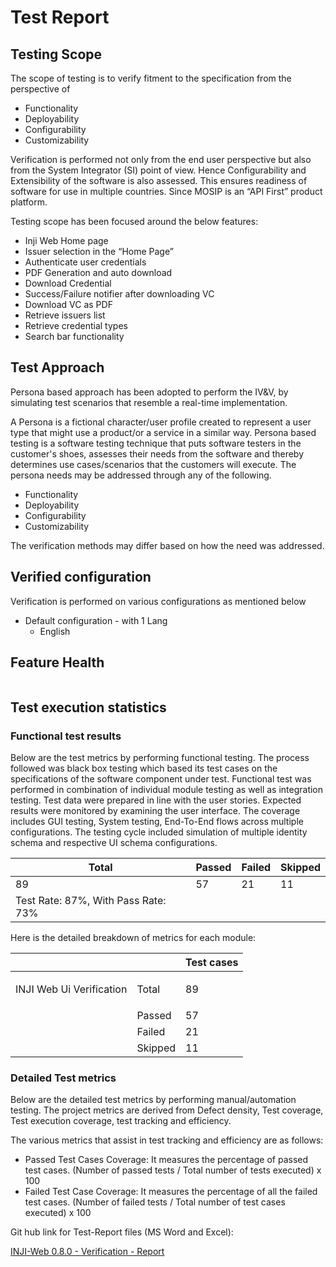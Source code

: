 # Test Report

## Testing Scope

The scope of testing is to verify fitment to the specification from the perspective of &#x20;

* Functionality&#x20;
* Deployability
* Configurability
* Customizability

Verification is performed not only from the end user perspective but also from the System Integrator (SI) point of view. Hence Configurability and Extensibility of the software is also assessed. This ensures readiness of software for use in multiple countries. Since MOSIP is an “API First” product platform.&#x20;

Testing scope has been focused around the below features:

* Inji Web Home page
* Issuer selection in the “Home Page”
* Authenticate user credentials
* PDF Generation and auto download
* Download Credential
* Success/Failure notifier after downloading VC&#x20;
* Download VC as PDF
* Retrieve issuers list
* Retrieve credential types
* Search bar functionality

## Test Approach

Persona based approach has been adopted to perform the IV\&V, by simulating test scenarios that resemble a real-time implementation.&#x20;

A Persona is a fictional character/user profile created to represent a user type that might use a product/or a service in a similar way. Persona based testing is a software testing technique that puts software testers in the customer's shoes, assesses their needs from the software and thereby determines use cases/scenarios that the customers will execute. The persona needs may be addressed through any of the following.&#x20;

* Functionality
* Deployability
* Configurability
* Customizability

&#x20;The verification methods may differ based on how the need was addressed.

## Verified configuration&#x20;

Verification is performed on various configurations as mentioned below&#x20;

* Default configuration - with 1 Lang
  * English

## Feature Health

<figure><img src="../../../../.gitbook/assets/report-image-1.jpg" alt=""><figcaption></figcaption></figure>

## Test execution statistics&#x20;

### Functional test results <a href="#id-2s8eyo1" id="id-2s8eyo1"></a>

Below are the test metrics by performing functional testing. The process followed was black box testing which based its test cases on the specifications of the software component under test. Functional test was performed in combination of individual module testing as well as integration testing. Test data were prepared in line with the user stories. Expected results were monitored by examining the user interface. The coverage includes GUI testing, System testing, End-To-End flows across multiple configurations. The testing cycle included simulation of multiple identity schema and respective UI schema configurations.

| Total                               | Passed | Failed | Skipped |
| ----------------------------------- | ------ | ------ | ------- |
| 89                                  | 57     | 21     | 11      |
| Test Rate: 87%, With Pass Rate: 73% |        |        |         |

Here is the detailed breakdown of metrics for each module:

|                                                         |         | Test cases |
| ------------------------------------------------------- | ------- | ---------- |
| <p> </p><p> </p><p> </p><p>INJI Web Ui Verification</p> | Total   | 89         |
|                                                         | Passed  | 57         |
|                                                         | Failed  | 21         |
|                                                         | Skipped | 11         |



### Detailed Test metrics

Below are the detailed test metrics by performing manual/automation testing. The project metrics are derived from Defect density, Test coverage, Test execution coverage, test tracking and efficiency.&#x20;

The various metrics that assist in test tracking and efficiency are as follows:

* Passed Test Cases Coverage: It measures the percentage of passed test cases. (Number of passed tests / Total number of tests executed) x 100
* Failed Test Case Coverage: It measures the percentage of all the failed test cases. (Number of failed tests / Total number of test cases executed) x 100

Git hub link for Test-Report files (MS Word and Excel):

[INJI-Web 0.8.0 - Verification - Report](https://github.com/mosip/test-management/tree/master/inji-web)
